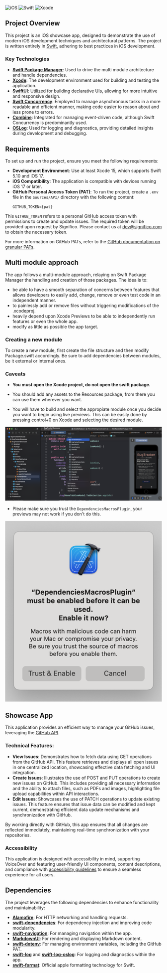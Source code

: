 ![iOS](https://img.shields.io/badge/iOS-000000?style=for-the-badge&logo=ios&logoColor=white)
![Swift](https://img.shields.io/badge/Swift-FA7343?&style=for-the-badge&logo=swift&logoColor=white)
![Xcode](https://img.shields.io/badge/Xcode-147EFB.svg?style=for-the-badge&logo=xcode&logoColor=white)

## Project Overview

This project is an iOS showcase app, designed to demonstrate the use of modern iOS development techniques and architectural patterns. The project is written entirely in [Swift](https://swift.org/), adhering to best practices in iOS development.

### Key Technologies

- **[Swift Package Manager](https://www.swift.org/documentation/package-manager/)**: Used to drive the multi module architecture and handle dependencies.
- **[Xcode](https://developer.apple.com/xcode/)**: The development environment used for building and testing the application.
- **[SwiftUI](https://developer.apple.com/xcode/swiftui/)**: Utilized for building declarative UIs, allowing for more intuitive and responsive design.
- **[Swift Concurrency](https://docs.swift.org/swift-book/documentation/the-swift-programming-language/concurrency/)**: Employed to manage asynchronous tasks in a more readable and efficient manner, making code easier to reason about and less prone to errors.
- **[Combine](https://developer.apple.com/documentation/combine)**: Integrated for managing event-driven code, although Swift Concurrency is predominantly used.
- **[OSLog](https://developer.apple.com/documentation/os/logging)**: Used for logging and diagnostics, providing detailed insights during development and debugging.

## Requirements

To set up and run the project, ensure you meet the following requirements:

- **Development Environment**: Use at least Xcode 15, which supports Swift 5.10 and iOS 17.
- **iOS Compatibility**: The application is compatible with devices running iOS 17 or later.
- **GitHub Personal Access Token (PAT)**: To run the project, create a `.env` file in the `Sources/API/` directory with the following content:
    ```
    GITHUB_TOKEN={pat}
    ```

This `GITHUB_TOKEN` refers to a personal GitHub access token with permissions to create and update issues. The required token will be provided upon request by Significo. Please contact us at dev@significo.com to obtain the necessary token.

For more information on GitHub PATs, refer to the [GitHub documentation on granular PATs](https://docs.github.com/en/authentication/keeping-your-account-and-data-secure/creating-a-personal-access-token).

## Multi module approach

The app follows a multi-module approach, relaying on Swift Package Manager the handling and creation of those packages. The idea is to:

- be able to have a smooth separation of concerns between features that allows developers to easily add, change, remove or even test code in an independent manner. 
- to painlessly add or remove files without triggering modifications of the .xcodeproj.
- heavily depend upon Xcode Previews to be able to independently run features or even the whole app.
- modify as little as possible the app target.
    
### Creating a new module

To create a new module, first create the file structure and then modify Package.swift accordingly. Be sure to add dependencies between modules, be it external or internal ones.

### Caveats 

- __You must open the Xcode project, do not open the swift package.__

- You should add any assets to the Resources package, from there you can use them wherever you want.

- You will have to build and select the appropiate module once you decide you want to begin using live previews. This can be easily done by pressing control+0 on Xcode and selecting the desired module. 

![Module selection](./art/module-selection.png)

- Please make sure you trust the `DependenciesMacrosPlugin`, your previews may not work if you don't do this.

![Trust plugin](./art/trust-plugin.png)

## Showcase App

This application provides an efficient way to manage your GitHub issues, leveraging the [GitHub API](https://docs.github.com/en/rest/repos/contents?apiVersion=2022-11-28).

### Technical Features:

- **View Issues**: Demonstrates how to fetch data using GET operations from the GitHub API. This feature retrieves and displays all open issues in one centralized location, showcasing effective data fetching and UI integration.
- **Create Issues**: Illustrates the use of POST and PUT operations to create new issues on GitHub. This includes providing all necessary information and the ability to attach files, such as PDFs and images, highlighting file upload capabilities within API interactions.
- **Edit Issues**: Showcases the use of PATCH operations to update existing issues. This feature ensures that issue data can be modified and kept current, demonstrating efficient data update mechanisms and synchronization with GitHub.

By working directly with GitHub, this app ensures that all changes are reflected immediately, maintaining real-time synchronization with your repositories.

### Accessibility

This application is designed with accessibility in mind, supporting VoiceOver and featuring user-friendly UI components, content descriptions, and compliance with [accessibility guidelines](https://developer.apple.com/accessibility/ios/) to ensure a seamless experience for all users.

## Dependencies

The project leverages the following dependencies to enhance functionality and maintainability:

- **[Alamofire](https://github.com/Alamofire/Alamofire)**: For HTTP networking and handling requests.
- **[swift-dependencies](https://github.com/pointfreeco/swift-dependencies)**: For dependency injection and improving code modularity.
- **[swift-navigation](https://github.com/pointfreeco/swift-navigation)**: For managing navigation within the app.
- **[MarkdownUI](https://github.com/gonzalezreal/swift-markdown-ui)**: For rendering and displaying Markdown content.
- **[swift-dotenv](https://github.com/thebarndog/swift-dotenv.git)**: For managing environment variables, including the GitHub PAT.
- **[swift-log](https://github.com/apple/swift-log)** and **[swift-log-oslog](https://github.com/chrisaljoudi/swift-log-oslog)**: For logging and diagnostics within the app.
- **[swift-format](https://github.com/swiftlang/swift-format)**: Official apple formatting technology for Swift.
